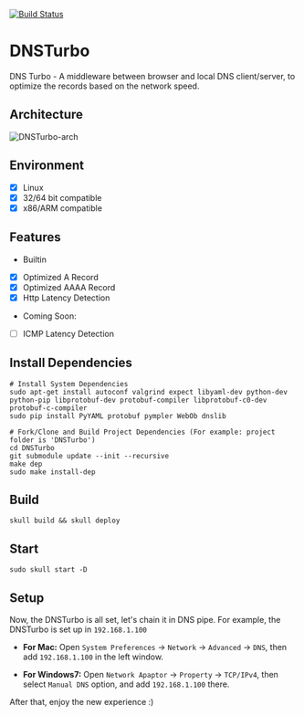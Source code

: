 [![Build Status](https://travis-ci.org/finaldie/DNSTurbo.svg?branch=master)](https://travis-ci.org/finaldie/DNSTurbo)

# DNSTurbo
DNS Turbo - A middleware between browser and local DNS client/server, to optimize the records based on the network speed.

## Architecture

![DNSTurbo-arch](https://github.com/finaldie/DNSTurbo/wiki/images/DNSTurbo_arch.png)

## Environment
 - [x] Linux
 - [x] 32/64 bit compatible
 - [x] x86/ARM compatible

## Features
* Builtin
 - [x] Optimized A Record
 - [x] Optimized AAAA Record
 - [x] Http Latency Detection

* Coming Soon:
 - [ ] ICMP Latency Detection

## Install Dependencies
```console
# Install System Dependencies
sudo apt-get install autoconf valgrind expect libyaml-dev python-dev python-pip libprotobuf-dev protobuf-compiler libprotobuf-c0-dev protobuf-c-compiler
sudo pip install PyYAML protobuf pympler WebOb dnslib

# Fork/Clone and Build Project Dependencies (For example: project folder is 'DNSTurbo')
cd DNSTurbo
git submodule update --init --recursive
make dep
sudo make install-dep
```

## Build
```console
skull build && skull deploy
```

## Start
```console
sudo skull start -D
```

## Setup
Now, the DNSTurbo is all set, let's chain it in DNS pipe. For example, the DNSTurbo is set up in `192.168.1.100`

* **For Mac:**
Open `System Preferences` -> `Network` -> `Advanced` -> `DNS`, then add `192.168.1.100` in the left window.

* **For Windows7:**
Open `Network Apaptor` -> `Property` -> `TCP/IPv4`, then select `Manual DNS` option, and add `192.168.1.100` there.

After that, enjoy the new experience :)
